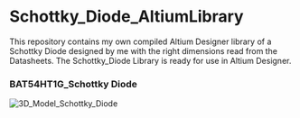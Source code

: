 # Schottky_Diode_AltiumLibrary
This repository contains my own compiled Altium Designer library of a Schottky Diode designed by me with the right dimensions read from the Datasheets. The Schottky_Diode Library is ready for use in Altium Designer.

### BAT54HT1G_Schottky Diode
![3D_Model_Schottky_Diode](https://user-images.githubusercontent.com/57021975/92029475-7d690f00-ed5d-11ea-8d58-2870bd5df403.JPG)
